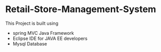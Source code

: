 # Retail-Store-Management-System
This Project is built using 
* spring MVC Java Framework
* Eclipse IDE for JAVA EE developers
* Mysql Database
